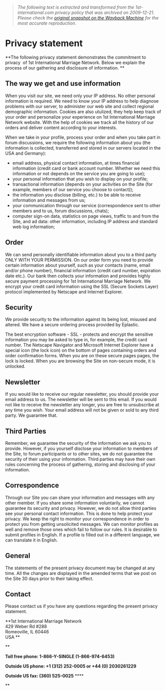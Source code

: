 > *The following text is extracted and transformed from the 1st-international.com privacy policy that was archived on 2009-12-21. Please check the [original snapshot on the Wayback Machine](https://web.archive.org/web/20091221062942id_/http%3A//www.1st-international.com/privacy.html) for the most accurate reproduction.*

# Privacy statement

**The following privacy statement demonstrates the commitment to privacy  of 1st International Marriage Network. Below we explain the process of our gathering and disclosure of information. **

## The way we get and use information 

When you visit our site, we need only your IP address. No other personal information is required. We need to know your IP address to help diagnose problems with our server, to administer our web site and collect regional demographic information. Cookies are also utulized, they help keep track of your order and personalize your experience on 1st International Marriage Network website. With the help of cookies we track all the history of our orders and deliver content according to your interests. 

When we take in your profile, process your order and when you take part in forum discussions, we require the following information about you (the information is collected, transferred and stored in our servers located in the USA and Germany):

  * email address, physical contact information, at times financial information (credit card or bank account number. Whether we need this information or not depends on the service you are going to use); 
  * your personal information that you wish to display on your profile; 
  * transactional information (depends on your activities on the Site (for example, members of our service you choose to contact)); 
  * the information you disclose (billing, etc.) to be able to receive information and messages from us; 
  * your communication through our service (correspondence sent to other members and to us, forum discussions, chats); 
  * computer sign-on data, statistics on page views, traffic to and from the Site, and ad data: other information, including IP address and standard web log information; 



## Order

We can send personally identifiable information about you to a third party ONLY WITH YOUR PERMISSION. On our order form you need to provide certain information about yourself, such as your contacts (name, email and/or phone number), financial information (credit card number, expiration date etc.). Our bank then collects your information and provides highly secure payment processing for 1st International Marriage Network. We encrypt your credit card information using the SSL (Secure Sockets Layer) protocol implemented by Netscape and Internet Explorer. 

## Security 

We provide security to the information against its being lost, misused and altered. We have a secure ordering process provided by Eplastic. 

The best encryption software - SSL - protects and encrypt the sensitive information you may be asked to type in, for example, the credit card number. The Netscape Navigator and Microsoft Internet Explorer have a special icon (the lock icon) on the bottom of pages containing orders and order confirmation forms. When you are on these secure pages pages, the lock is locked. When you are browsing the Site on non-secure mode, it is unlocked. 

## Newsletter 

If you would like to receive our regular newsletter, you should provide your email address to us. The newsletter will be sent to this email. If you would not like to receive the newsletter any longer, you are free to unsubscribe at any time you wish. Your email address will not be given or sold to any third party. We guarantee that. 

## Third Parties

Remember, we guarantee the security of the information we ask you to provide. However, if you yourself disclose your information to members of the Site, to forum participants or to other sites, we do not guarantee the security of their using your information. Third parties may have their own rules concerning the process of gathering, storing and disclosing of your information. 

## Correspondence

Through our Site you can share your information and messages with any other member. If you share some information voluntarily, we cannot guarantee its security and privacy. However, we do not allow third parties see your personal contact information. This is done to help protect your privacy. We keep the right to monitor your correspondence in order to protect you from getting unsolicited messages. We can monitor profiles as well and remove those ones which fail to follow our rules. It is desirable to submit profiles in English. If a profile is filled out in a different language, we can translate it in English. 

## General

The statements of the present privacy document may be changed at any time. All the changes are displayed in the amended terms that we post on the Site 30 days prior to their taking effect. 

## Contact

Please contact us if you have any questions regarding the present privacy statement. 

**1st International Marriage Network  
429 Weber Rd #288  
Romeoville, IL 60446  
USA **

**

**Toll free phone: 1-866-Y-SINGLE (1-866-974-6453)**

**Outside US phone: +1 (312) 252-0005 or +44 (0) 2030261229**

**Outside US fax: (360) 525-0025** ****

**
